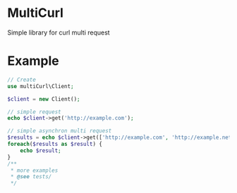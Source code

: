 MultiCurl
=========
Simple library for curl multi request

Example
=======
```php
// Create
use multiCurl\Client;

$client = new Client();

// simple request
echo $client->get('http://example.com');

// simple asynchron multi request
$results = echo $client->get(['http://example.com', 'http://example.net']);
foreach($results as $result) {
    echo $result;
}
/**
 * more examples
 * @see tests/
 */

```
